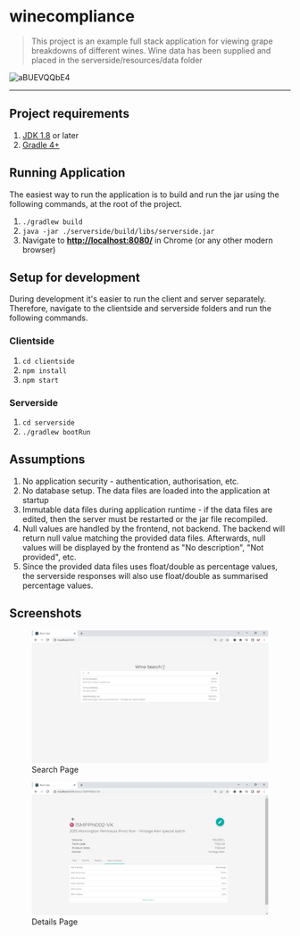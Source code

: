 # winecompliance

> This project is an example full stack application for viewing grape breakdowns of different wines. Wine data has been supplied and placed in the serverside/resources/data folder

![aBUEVQQbE4](https://user-images.githubusercontent.com/8399346/162607137-f032fa54-a20c-4dfd-8aa1-a2fe0596c9fb.gif)

---

## Project requirements
1. [JDK 1.8](https://www.oracle.com/java/technologies/downloads/) or later
2. [Gradle 4+](https://gradle.org/install/)

## Running Application
The easiest way to run the application is to build and run the jar using the following commands, at the root of the project. 
1. `./gradlew build`
2. `java -jar ./serverside/build/libs/serverside.jar`
3. Navigate to [**http://localhost:8080/**](http://localhost:8080/) in Chrome (or any other modern browser)

## Setup for development
During development it's easier to run the client and server separately. Therefore, navigate to the clientside and serverside folders and run the following commands. 

### Clientside
1. `cd clientside`
2. `npm install`
3. `npm start`

### Serverside
1. `cd serverside`
2. `./gradlew bootRun`

## Assumptions
1. No application security - authentication, authorisation, etc. 
2. No database setup. The data files are loaded into the application at startup
3. Immutable data files during application runtime - if the data files are edited, then the server must be restarted or the jar file recompiled. 
4. Null values are handled by the frontend, not backend. The backend will return null value matching the provided data files. Afterwards, null values will be displayed by the frontend as "No description", "Not provided", etc.  
5. Since the provided data files uses float/double as percentage values, the serverside responses will also use float/double as summarised percentage values. 

## Screenshots 
<figure>
    <img src="documentation/screenshots/SearchPage.PNG" >
    <figcaption>Search Page</figcaption>
</figure>

<figure>
    <img src="documentation/screenshots/DetailsPage.PNG" >
    <figcaption>Details Page</figcaption>
</figure>

